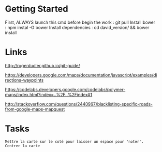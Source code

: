Getting Started
==============

 First, ALWAYS launch this cmd before begin the work : git pull
 Install bower : npm instal -G bower
 Install dependencies : cd david_version/ && bower install
 



Links
=====

http://rogerdudler.github.io/git-guide/

https://developers.google.com/maps/documentation/javascript/examples/directions-waypoints

https://codelabs.developers.google.com/codelabs/polymer-maps/index.html?index=..%2F..%2Findex#1

http://stackoverflow.com/questions/2440967/blacklisting-specific-roads-from-google-maps-mapquest





Tasks
=====

    Mettre la carte sur le coté pour laisser un espace pour 'noter'.
    Centrer la carte 